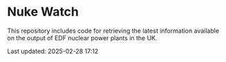 # Nuke Watch

This repository includes code for retrieving the latest information available on the output of EDF nuclear power plants in the UK.

Last updated: 2025-02-28 17:12